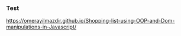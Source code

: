 <h3>Test</h3>

https://omerayilmazdir.github.io/Shopping-list-using-OOP-and-Dom-manipulations-in-Javascript/
